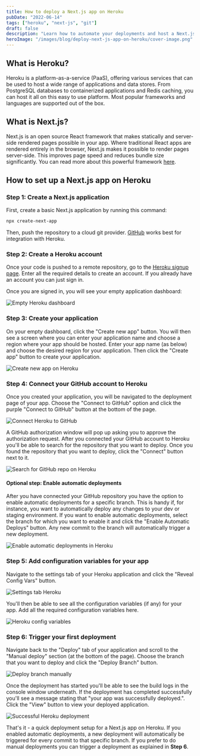 ```yaml
---
title: How to deploy a Next.js app on Heroku
pubDate: "2022-06-14"
tags: ["heroku", "next-js", "git"]
draft: false
description: "Learn how to automate your deployments and host a Next.js app on Heroku"
heroImage: "/images/blog/deploy-next-js-app-on-heroku/cover-image.png"
---
```


## What is Heroku?

Heroku is a platform-as-a-service (PaaS), offering various services that can be used to host a wide range of applications and data stores. From PostgreSQL databases to containerized applications and Redis caching, you can host it all on this easy to use platform. Most popular frameworks and languages are supported out of the box.

## What is Next.js?

Next.js is an open source React framework that makes statically and server-side rendered pages possible in your app. Where traditional React apps are rendered entirely in the browser, Next.js makes it possible to render pages server-side. This improves page speed and reduces bundle size significantly. You can read more about this powerful framework [here](https://nextjs.org).

## How to set up a Next.js app on Heroku

### Step 1: Create a Next.js application

First, create a basic Next.js application by running this command:

```bash
npx create-next-app
```

Then, push the repository to a cloud git provider. [GitHub](https://github.com) works best for integration with Heroku.

### Step 2: Create a Heroku account

Once your code is pushed to a remote repository, go to the [Heroku signup page](https://signup.heroku.com/). Enter all the required details to create an account. If you already have an account you can just sign in.

Once you are signed in, you will see your empty application dashboard:

![Empty Heroku dashboard](/images/blog/deploy-next-js-app-on-heroku/empty-heroku-dashboard.png)

### Step 3: Create your application

On your empty dashboard, click the "Create new app" button. You will then see a screen where you can enter your application name and choose a region where your app should be hosted. Enter your app name (as below) and choose the desired region for your application. Then click the "Create app" button to create your application.

![Create new app on Heroku](/images/blog/deploy-next-js-app-on-heroku/create-new-app.png)

### Step 4: Connect your GitHub account to Heroku

Once you created your application, you will be navigated to the deployment page of your app. Choose the "Connect to GitHub" option and click the purple "Connect to GitHub" button at the bottom of the page.

![Connect Heroku to GitHub](/images/blog/deploy-next-js-app-on-heroku/connect-to-github.png)

A GitHub authorization window will pop up asking you to approve the authorization request. After you connected your GitHub account to Heroku you'll be able to search for the repository that you want to deploy. Once you found the repository that you want to deploy, click the "Connect" button next to it.

![Search for GitHub repo on Heroku](/images/blog/deploy-next-js-app-on-heroku/search-repository.png)

#### Optional step: Enable automatic deployments

After you have connected your GitHub repository you have the option to enable automatic deployments for a specific branch. This is handy if, for instance, you want to automatically deploy any changes to your dev or staging environment. If you want to enable automatic deployments, select the branch for which you want to enable it and click the "Enable Automatic Deploys" button. Any new commit to the branch will automatically trigger a new deployment.

![Enable automatic deployments in Heroku](/images/blog/deploy-next-js-app-on-heroku/enable-automatic-deployments.png)

### Step 5: Add configuration variables for your app

Navigate to the settings tab of your Heroku application and click the "Reveal Config Vars" button.

![Settings tab Heroku](/images/blog/deploy-next-js-app-on-heroku/settings-tab.png)

You'll then be able to see all the configuration variables (if any) for your app. Add all the required configuration variables here.

![Heroku config variables](/images/blog/deploy-next-js-app-on-heroku/config-vars.png)

### Step 6: Trigger your first deployment

Navigate back to the "Deploy" tab of your application and scroll to the "Manual deploy" section (at the bottom of the page). Choose the branch that you want to deploy and click the "Deploy Branch" button.

![Deploy branch manually](/images/blog/deploy-next-js-app-on-heroku/manual-deployment.png)

Once the deployment has started you'll be able to see the build logs in the console window underneath. If the deployment has completed successfully you'll see a message stating that "your app was successfully deployed.". Click the "View" button to view your deployed application.

![Successful Heroku deployment](/images/blog/deploy-next-js-app-on-heroku/successful-deployment.png)

That's it - a quick deployment setup for a Next.js app on Heroku. If you enabled automatic deployments, a new deployment will automatically be triggered for every commit to that specific branch. If you prefer to do manual deployments you can trigger a deployment as explained in **Step 6**.
